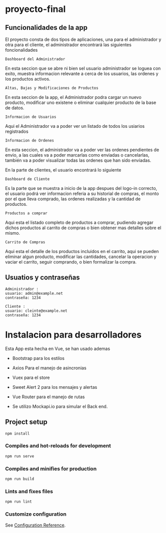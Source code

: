# proyecto-final

## Funcionalidades de la app

El proyecto consta de dos tipos de aplicaciones, una para el administrador y otra para el cliente, el administrador encontrará las siguientes foncionalidades
```
Dashboard del Administrador 
```
En esta seccion que se abre ni bien sel usuario administrador se loguea con exito, muestra informacion relevante a cerca de los usuarios, las ordenes y los productos activos.

```
Altas, Bajas y Modificaciones de Productos 
```
En esta seccion de la app, el Administrador podra cargar un nuevo producto, modificar uno existene o eliminar cualquier producto de la base de datos.

```
Informacion de Usuarios
```
Aqui el Administrador va a poder ver un listado de todos los usiarios registrados 

```
Informacion de Ordenes 
```
En esta seccion, el administrador va a poder ver las ordenes pendientes de envio, a las cuales va a poder marcarlas como enviadas o cancelarlas, también va a poder visualizar todas las ordenes que han sido enviadas.

En la parte de clientes, el usuario encontrará lo siguiente

```
Dashboard de Cliente
```
Es la parte que se muestra a inicio de la app despues del logo-in correcto, el usuario podrá ver informacion referia a su historial de compras, el monto por el que lleva comprado, las ordenes realizadas y la cantidad de productos. 

```
Productos a comprar 
```
Aqui esta el listado completo de productos a comprar, pudiendo agregar dichos productos al carrito de compras o bien obtener mas detalles sobre el mismo.

```
Carrito de Compras 
```
Aqui esta el detalle de los productos incluidos en el carrito, aqui se pueden eliminar algun producto, modificar las cantidades, cancelar la operacion y vaciar el carrito, seguir comprando, o bien formalizar la compra. 

## Usuatios y contraseñas

```
Administrador :
usuario: admin@example.net
contraseña: 1234
```

```
Cliente :
usuario: cleinte@example.net
contraseña: 1234
```
# Instalacion para desarrolladores 

Esta App esta hecha en Vue, se han usado ademas 
* Bootstrap para los estilos
* Axios Para el manejo de asincronias 
* Vuex para el store
* Sweet Alert 2 para los mensajes y alertas
* Vue Router para el manejo de rutas 

* Se utilizo Mockapi.io para simular el Back end.


## Project setup
```
npm install
```

### Compiles and hot-reloads for development
```
npm run serve
```

### Compiles and minifies for production
```
npm run build
```

### Lints and fixes files
```
npm run lint
```

### Customize configuration
See [Configuration Reference](https://cli.vuejs.org/config/).
